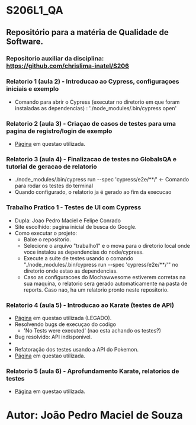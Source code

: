 # S206L1_QA
## Repositório para a matéria de Qualidade de Software.

### Repositorio auxiliar da disciplina: https://github.com/chrislima-inatel/S206

### Relatorio 1 (aula 2) - Introducao ao Cypress, configuraçoes iniciais e exemplo
+ Comando para abrir o Cypress (executar no diretorio em que foram instaladas as dependencias) : './node_modules/.bin/cypress open'

### Relatorio 2 (aula 3) - Criaçao de casos de testes para uma pagina de registro/login de exemplo
+ [Página]( https://globalsqa.com/angularJs-protractor/registration-login-example/#/login) em questao utilizada.

### Relatorio 3 (aula 4) - Finalizacao de testes no GlobalsQA e tutorial de geracao de relatorio
+ ./node_modules/.bin/cypress run --spec 'cypress/e2e/**/' <- Comando para rodar os testes do terminal
+ Quando configurado, o relatorio ja é gerado ao fim da execucao

### Trabalho Pratico 1 - Testes de UI com Cypress
+ Dupla: Joao Pedro Maciel e Felipe Conrado
+ Site escolhido: pagina inicial de busca do Google.
+ Como executar o projeto:
  + Baixe o repositorio.
  + Selecione o arquivo "trabalho1" e o mova para o diretorio local onde voce instalou as dependencias do node/cypress.
  + Execute a suite de testes usando o comando "./node_modules/.bin/cypress run --spec 'cypress/e2e/**/'" no diretorio onde estao as dependencias.
  + Caso as configuracoes do Mochawwesome estiverem corretas na sua maquina, o relatorio sera gerado automaticamente na pasta de reports. Caso nao, ha um relatorio pronto neste repositorio.

### Relatorio 4 (aula 5) - Introducao ao Karate (testes de API)
+ [Página](https://swapi.dev) em questao utilizada (LEGADO).
+ Resolvendo bugs de execuçao do codigo
  + 'No Tests were executed' (nao esta achando os testes?)
+ Bug resolvido: API indisponivel.
+
+ Refatoração dos testes usando a API do Pokemon.
+ [Página](https://pokeapi.co) em questao utilizada.

### Relatorio 5 (aula 6) - Aprofundamento Karate, relatorios de testes
+ [Página](https://pokeapi.co) em questao utilizada.

# Autor: **João Pedro Maciel de Souza**
